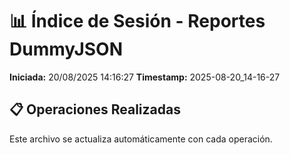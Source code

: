 # 📊 Índice de Sesión - Reportes DummyJSON

**Iniciada:** 20/08/2025 14:16:27
**Timestamp:** 2025-08-20_14-16-27

## 📋 Operaciones Realizadas

Este archivo se actualiza automáticamente con cada operación.

